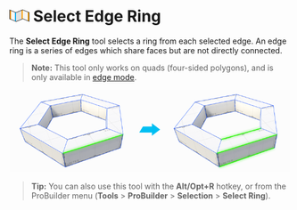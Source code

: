 # ![Select Edge Ring icon](images/icons/Selection_Ring.png) Select Edge Ring

The __Select Edge Ring__ tool selects a ring from each selected edge. An edge ring is a series of edges which share faces but are not directly connected.

> **Note:** This tool only works on quads (four-sided polygons), and is only available in [edge mode](modes.md).

![Select Edge Ring Examples](images/Selection_RingExample.png)

> **Tip:** You can also use this tool with the **Alt/Opt+R** hotkey, or from the ProBuilder menu (**Tools** > **ProBuilder** > **Selection** > **Select Ring**).


